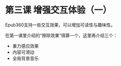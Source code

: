 # 第三课 增强交互体验（一）

Epub360支持一些交互效果，可以增加可读性与趣味性。

在第一课里介绍的“擦除效果”得算一个，这里再介绍三个：

- 重力感应效果
- 内容可滑动
- 全局背景音乐

